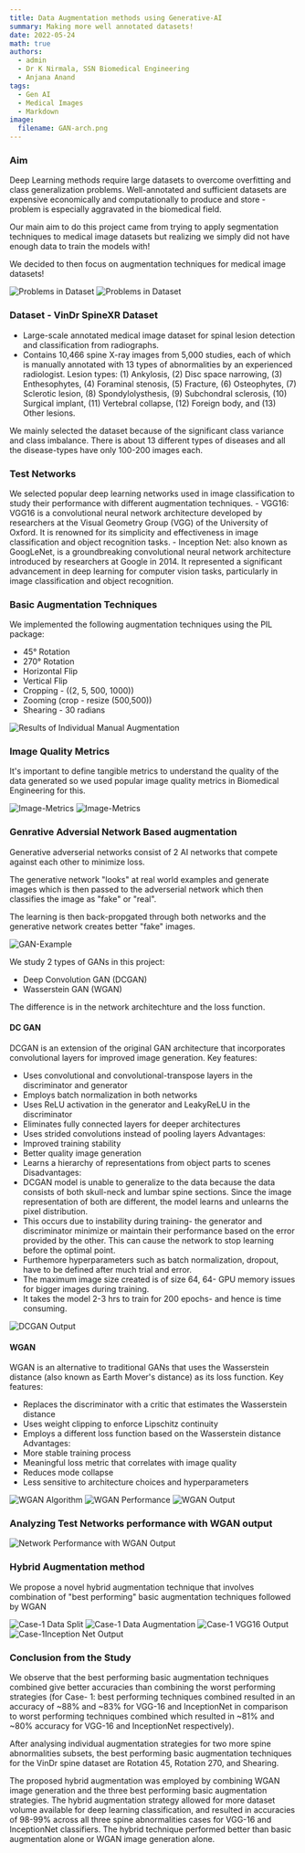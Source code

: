 ```yaml
---
title: Data Augmentation methods using Generative-AI
summary: Making more well annotated datasets!
date: 2022-05-24
math: true
authors:
  - admin
  - Dr K Nirmala, SSN Biomedical Engineering
  - Anjana Anand
tags:
  - Gen AI
  - Medical Images
  - Markdown
image:
  filename: GAN-arch.png
---
```

### Aim

Deep Learning methods require large datasets to overcome overfitting and class generalization problems.
Well-annotated and sufficient datasets are expensive economically and computationally to produce and store - problem is especially aggravated in the biomedical field. 

Our main aim to do this project came from trying to apply segmentation techniques to medical image datasets but realizing we simply did not have enough data to train the models with! 

We decided to then focus on augmentation techniques for medical image datasets! 

![Problems in Dataset](mot1.png)
![Problems in Dataset](mot2.png)




### Dataset - VinDr SpineXR Dataset

- Large-scale annotated medical image dataset for spinal lesion detection and classification from radiographs. 
- Contains 10,466 spine X-ray images from 5,000 studies, each of which is manually annotated with 13 types of abnormalities by an experienced radiologist.
Lesion types: (1) Ankylosis, (2) Disc space narrowing, (3) Enthesophytes, (4) Foraminal stenosis, (5) Fracture, (6) Osteophytes, (7) Sclerotic lesion, (8) Spondylolysthesis, (9) Subchondral sclerosis, (10) Surgical implant, (11) Vertebral collapse, (12) Foreign body, and (13) Other lesions.

We mainly selected the dataset because of the significant class variance and class imbalance. There is about 13 different types of diseases and all the disease-types have only 100-200 images each.

### Test Networks 

We selected popular deep learning networks used in image classification to study their performance with different augmentation techniques. 
      - VGG16: VGG16 is a convolutional neural network architecture developed by researchers at the Visual Geometry Group (VGG) of the University of Oxford. It is renowned for its simplicity and effectiveness in image classification and object recognition tasks. 
      - Inception Net: also known as GoogLeNet, is a groundbreaking convolutional neural network architecture introduced by researchers at Google in 2014. It represented a significant advancement in deep learning for computer vision tasks, particularly in image classification and object recognition.


### Basic Augmentation Techniques 

We implemented the following augmentation techniques using the PIL package: 
- 45° Rotation
- 270° Rotation
- Horizontal Flip
- Vertical Flip
- Cropping - ((2, 5, 500, 1000))
- Zooming (crop - resize (500,500))
- Shearing - 30 radians

![Results of Individual Manual Augmentation](results-aug-1.png)

### Image Quality Metrics 

It's important to define tangible metrics to understand the quality of the data generated so we used popular image quality metrics in Biomedical Engineering for this. 

![Image-Metrics](Quality-Metrics.png)
![Image-Metrics](metrics-op.png)

### Genrative Adversial Network Based augmentation 

Generative adverserial networks consist of 2 AI networks that compete against each other to minimize loss. 

The generative network "looks" at real world examples and generate images which is then passed to the adverserial network which then classifies the image as "fake" or "real". 

The learning is then back-propgated through both networks and the generative network creates better "fake" images. 

![GAN-Example](GAN-arch.png)

We study 2 types of GANs in this project: 

- Deep Convolution GAN (DCGAN)
- Wasserstein GAN (WGAN)

The difference is in the network architechture and the loss function. 

#### DC GAN 

DCGAN is an extension of the original GAN architecture that incorporates convolutional layers for improved image generation.
Key features:
- Uses convolutional and convolutional-transpose layers in the discriminator and generator
- Employs batch normalization in both networks
- Uses ReLU activation in the generator and LeakyReLU in the discriminator
- Eliminates fully connected layers for deeper architectures
- Uses strided convolutions instead of pooling layers
Advantages:
- Improved training stability
- Better quality image generation
- Learns a hierarchy of representations from object parts to scenes
Disadvantages:
- DCGAN model is unable to generalize to the data because the data consists of both skull-neck and lumbar spine sections. Since the image representation of both are different, the model learns and unlearns the pixel distribution.
- This occurs due to instability during training- the generator and discriminator minimize or maintain their performance based on the error provided by the other. This can cause the network to stop learning before the optimal point.
- Furthemore hyperparameters such as batch normalization, dropout, have to be defined after much trial and error.
- The maximum image size created is of size 64, 64-  GPU memory issues for bigger images during training.
- It takes the model 2-3 hrs to train for 200 epochs- and hence is time consuming. 

![DCGAN Output](DCGAN-op.png)

#### WGAN 

WGAN is an alternative to traditional GANs that uses the Wasserstein distance (also known as Earth Mover's distance) as its loss function.
Key features:
- Replaces the discriminator with a critic that estimates the Wasserstein distance
- Uses weight clipping to enforce Lipschitz continuity
- Employs a different loss function based on the Wasserstein distance
Advantages:
- More stable training process
- Meaningful loss metric that correlates with image quality
- Reduces mode collapse
- Less sensitive to architecture choices and hyperparameters

![WGAN Algorithm](wgan-alg.png)
![WGAN Performance](wgan-perf.png)
![WGAN Output](epoch-op.png)



### Analyzing Test Networks performance with WGAN output 

![Network Performance with WGAN Output](op-vn-gan.png)

### Hybrid Augmentation method 

We propose a novel hybrid augmentation technique that involves combination of "best performing" basic augmentation techniques followed by WGAN 

![Case-1 Data Split](case-1.png)
![Case-1 Data Augmentation](case-1-tbl.png)
![Case-1 VGG16 Output](vgg16.png)
![Case-1Inception Net Output](nception.png)


### Conclusion from the Study 

We observe that the best performing basic augmentation techniques combined give better accuracies than combining the worst performing strategies (for Case- 1: best performing techniques combined resulted in an accuracy of ~88% and ~83% for VGG-16 and InceptionNet in comparison to worst performing techniques combined which resulted in ~81% and ~80% accuracy for VGG-16 and InceptionNet respectively). 

After analysing individual augmentation strategies for two more spine abnormalities subsets, the best performing basic augmentation techniques for the VinDr spine dataset are Rotation 45, Rotation 270, and Shearing.

The proposed hybrid augmentation was employed by combining WGAN image generation and the three best performing basic augmentation strategies. The hybrid augmentation strategy allowed for more dataset volume available for deep learning classification, and resulted in accuracies of 98-99% across all three spine abnormalities cases for VGG-16 and InceptionNet classifiers. The hybrid technique performed better than basic augmentation alone or WGAN image generation alone.


